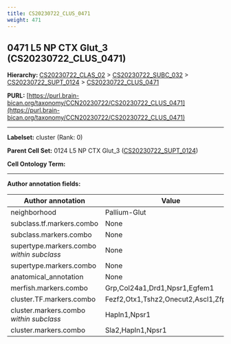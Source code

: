 ```yaml
---
title: CS20230722_CLUS_0471
weight: 471
---
```

## 0471 L5 NP CTX Glut_3 (CS20230722_CLUS_0471)
<b>Hierarchy: </b>
[CS20230722_CLAS_02](../CS20230722_CLAS_02) >
[CS20230722_SUBC_032](../CS20230722_SUBC_032) >
[CS20230722_SUPT_0124](../CS20230722_SUPT_0124) >
[CS20230722_CLUS_0471](../CS20230722_CLUS_0471)

**PURL:** [https://purl.brain-bican.org/taxonomy/CCN20230722/CS20230722_CLUS_0471](https://purl.brain-bican.org/taxonomy/CCN20230722/CS20230722_CLUS_0471)

---


**Labelset:** cluster (Rank: 0)

**Parent Cell Set:** 0124 L5 NP CTX Glut_3 ([CS20230722_SUPT_0124](../CS20230722_SUPT_0124))



**Cell Ontology Term:** 

[MARKER GENES.]: #


---

[TRANSFERRED ANNOTATIONS.]: #


[AUTHOR ANNOTATION FIELDS.]: #


**Author annotation fields:**

| Author annotation | Value |
|-------------------|-------|
|neighborhood|Pallium-Glut|
|subclass.tf.markers.combo|None|
|subclass.markers.combo|None|
|supertype.markers.combo _within subclass_|None|
|supertype.markers.combo|None|
|anatomical_annotation|None|
|merfish.markers.combo|Grp,Col24a1,Drd1,Npsr1,Egfem1|
|cluster.TF.markers.combo|Fezf2,Otx1,Tshz2,Onecut2,Ascl1,Zfpm2|
|cluster.markers.combo _within subclass_|Hapln1,Npsr1|
|cluster.markers.combo|Sla2,Hapln1,Npsr1|
